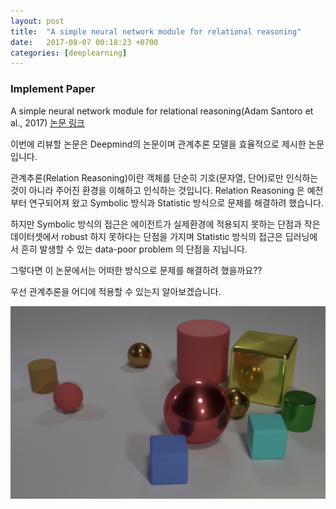 ```yaml
---
layout: post
title:  "A simple neural network module for relational reasoning"
date:   2017-08-07 00:18:23 +0700
categories: [deeplearning]
---
```


### Implement Paper
A simple neural network module for relational reasoning(Adam Santoro et al., 2017) [논문 링크][1]

이번에 리뷰할 논문은 Deepmind의 논문이며 관계추론 모델을 효율적으로 제시한 논문입니다. 

관계추론(Relation Reasoning)이란 객체를 단순히 기호(문자열, 단어)로만 인식하는 것이 아니라 주어진 환경을 이해하고 인식하는 것입니다. Relation Reasoning 은 예전부터 연구되어져 왔고 Symbolic 방식과 Statistic 방식으로 문제를 해결하려 했습니다.

하지만 Symbolic 방식의 접근은 에이전트가 실제환경에 적용되지 못하는 단점과 작은 데이터셋에서 robust 하지 못하다는 단점을 가지며 
Statistic 방식의 접근은 딥러닝에서 흔히 발생할 수 있는 data-poor problem 의 단점을 지닙니다. 

그렇다면 이 논문에서는 어떠한 방식으로 문제를 해결하려 했을까요??

우선 관계추론을 어디에 적용할 수 있는지 알아보겠습니다. 

![CLEVR.jpg](../image/CLEVR.jpg)

[1]: https://arxiv.org/abs/1706.01427
